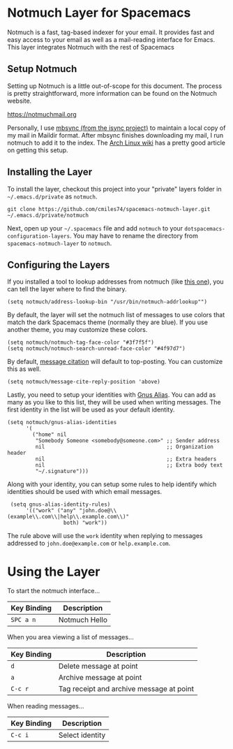 # Notmuch Layer for Spacemacs

Notmuch is a fast, tag-based indexer for your email. It provides fast and easy
access to your email as well as a mail-reading interface for Emacs. This layer
integrates Notmuch with the rest of Spacemacs

## Setup Notmuch

Setting up Notmuch is a little out-of-scope for this document. The process is
pretty straightforward, more information can be found on the Notmuch website.

  https://notmuchmail.org
  
Personally, I use [mbsync (from the isync
project)](http://isync.sourceforge.net) to maintain a local copy of my mail in
Maildir format. After mbsync finishes downloading my mail, I run notmuch to add
it to the index. The [Arch Linux
wiki](https://wiki.archlinux.org/index.php/Isync) has a pretty good article on
getting this setup.

## Installing the Layer

To install the layer, checkout this project into your "private" layers folder in
`~/.emacs.d/private` as `notmuch`.

    git clone https://github.com/cmiles74/spacemacs-notmuch-layer.git ~/.emacs.d/private/notmuch

Next, open up your `~/.spacemacs` file and add `notmuch` to your
`dotspacemacs-configuration-layers`. You may have to rename the directory from
`spacemacs-notmuch-layer` to `notmuch`.

## Configuring the Layers

If you installed a tool to lookup addresses from notmuch
(like [this one](https://github.com/aperezdc/notmuch-addrlookup-c)), you can
tell the layer where to find the binary.

    (setq notmuch/address-lookup-bin "/usr/bin/notmuch-addrlookup"")
    
By default, the layer will set the notmuch list of messages to use colors that
match the dark Spacemacs theme (normally they are blue). If you use another
theme, you may customize these colors.

    (setq notmuch/notmuch-tag-face-color "#3f7f5f")
    (setq notmuch/notmuch-search-unread-face-color "#4f97d7")
    
By
default,
[message citation](https://www.gnu.org/software/emacs/manual/html_node/message/Insertion-Variables.html) will
default to top-posting. You can customize this as well.

    (setq notmuch/message-cite-reply-position 'above)
    
Lastly, you need to setup your identities
with [Gnus Alias](https://notmuchmail.org/emacstips/#index16h2). You can add as
many as you like to this list, they will be used when writing messages. The
first identity in the list will be used as your default identity.

    (setq notmuch/gnus-alias-identities
          '(
            ("home" nil
             "Somebody Someone <somebody@someone.com>" ;; Sender address
             nil                                       ;; Organization header
             nil                                       ;; Extra headers
             nil                                       ;; Extra body text
             "~/.signature")))

Along with your identity, you can setup some rules to help identify which
identities should be used with which email messages.

     (setq gnus-alias-identity-rules)
          '(("work" ("any" "john.doe@\\(example\\.com\\|help\\.example.com\\)" 
                      both) "work"))

The rule above will use the `work` identity when replying to messages addressed
to `john.doe@example.com` or `help.example.com`.

# Using the Layer

To start the notmuch interface...


| Key Binding | Description     |
|-------------|-----------------|
| `SPC a n`   | Notmuch Hello   |

When you area viewing a list of messages...

| Key Binding | Description                              |
|-------------|------------------------------------------|
| `d`         | Delete message at point                  |
| `a`         | Archive message at point                 |
| `C-c r`     | Tag receipt and archive message at point |

When reading messages...

| Key Binding | Description                              |
|-------------|------------------------------------------|
| `C-c i`     | Select identity                          |

